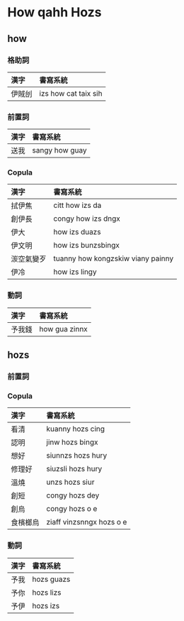 # How qahh Hozs

## how

### 格助詞

| 漢字 | 書寫系統 |
| :--- | :--- |
| 伊賊刣 | izs how cat taix sih |

### 前置詞

| 漢字 | 書寫系統 |
| :--- | :--- |
| 送我 | sangy how guay |

### Copula

| 漢字 | 書寫系統 |
| :--- | :--- |
| 拭伊焦 | citt how izs da |
| 創伊長 | congy how izs dngx |
| 伊大 | how izs duazs |
| 伊文明 | how izs bunzsbingx |
| 湠空氣變歹 | tuanny how kongzskiw viany painny |
| 伊冷 | how izs lingy |

### 動詞

| 漢字 | 書寫系統 |
| :--- | :--- |
| 予我錢 | how gua zinnx |

## hozs

### 前置詞

### Copula

| 漢字 | 書寫系統 |
| :--- | :--- |
| 看清 | kuanny hozs cing |
| 認明 | jinw hozs bingx |
| 想好 | siunnzs hozs hury |
| 修理好 | siuzsli hozs hury |
| 溫燒 | unzs hozs siur |
| 創短 | congy hozs dey |
| 創烏 | congy hozs o e |
| 食檳榔烏 | ziaff vinzsnngx hozs o e |

### 動詞

| 漢字 | 書寫系統 |
| :--- | :--- |
| 予我 | hozs guazs |
| 予你 | hozs lizs |
| 予伊 | hozs izs |
